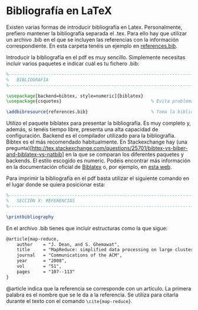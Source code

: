# Bibliografía en LaTeX

Existen varias formas de introducir bibliografía en Latex. Personalmente, prefiero mantener la bibliografía separada el .tex. Para ello hay que utilizar un archivo .bib en el que se incluyen las referencias con la información correspondiente. En esta carpeta tenéis un ejemplo en [references.bib]().

Introducir la bibliografía en el pdf es muy sencillo. Simplemente necesitas incluir varios paquetes e indicar cuál es tu fichero .bib:


~~~tex
%-----------------------------------------------------------------------------------------------------
%	BIBLIOGRAFÍA
%-----------------------------------------------------------------------------------------------------

\usepackage[backend=bibtex, style=numeric]{biblatex}
\usepackage{csquotes}                                  % Evita problemas con los apóstrofes, etc.

\addbibresource{references.bib}                        % Toma la bibliografía del archivo dado.
~~~

Utilizo el paquete biblatex para presentar la bibliografía. Es muy completo y, además, si tenéis tiempo libre, presenta una alta capacidad de configuración. Backend es el compilador utilizado para la bibliografía. Bibtex es el más recomendado habitualmente. En Stackexchange hay (una pregunta)[http://tex.stackexchange.com/questions/25701/bibtex-vs-biber-and-biblatex-vs-natbib] en la que se comparan los diferentes paquetes y backends. El estilo escogido es numeric. Podéis encontrar más información en la documentación oficial de [Biblatex](https://www.ctan.org/pkg/biblatex) o, por ejemplo, en [esta web](http://www.khirevich.com/latex/bibliography/).

Para imprimir la bibliografía en el pdf basta utilizar el siguiente comando en el lugar donde se quiera posicionar esta:

~~~tex
%-----------------------------------------------------------------------------------------------------
%	SECCIÓN X: REFERENCIAS
%-----------------------------------------------------------------------------------------------------

\printbibliography
~~~

En el archivo .bib tienes que incluir estructuras como la que sigue:

~~~tex
@article{map-reduce,
	author    = "J. Dean, and S. Ghemawat",
	title     = "MapReduce: simplified data processing on large clusters",
	journal   = "Communications of the ACM",
	year      = "2008",
	vol       = "51",
	pages     = "107--113"
}
~~~

@article indica que la referencia se corresponde con un artículo. La primera palabra es el nombre que se le da a la referencia. Se utiliza para citarla durante el texto con el comando `\cite{map-reduce}`. 
